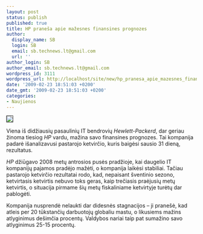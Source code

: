 ```yaml
---
layout: post
status: publish
published: true
title: HP praneša apie mažesnes finansines prognozes
author:
  display_name: SB
  login: SB
  email: sb.technews.lt@gmail.com
  url: ''
author_login: SB
author_email: sb.technews.lt@gmail.com
wordpress_id: 3111
wordpress_url: http://localhost/site/new/hp_pranesa_apie_mazesnes_finansines_prognozes/
date: '2009-02-23 18:51:03 +0200'
date_gmt: '2009-02-23 18:51:03 +0200'
categories:
- Naujienos
---
```

<div class="imgright"><img src="http://tbn2.google.com/images?q=tbn:5UrKyzNj7QXw5M:http://www.nabc2009.com/web/images/stories/nabc2009/hp-logo.png" border="1" /></div>
<p>Viena iš didžiausių pasaulinių IT bendrovių <i>Hewlett-Packerd</i>, dar geriau žinoma tiesiog <i>HP</i> vardu, mažina savo finansines prognozes. Tai kompanija padarė išanalizavusi pastarojo ketvirčio, kuris baigėsi sausio 31 dieną, rezultatus.</p>
<p><i>HP</i> džiūgavo 2008 metų antrosios pusės pradžioje, kai daugelio IT kompanijų pajamos pradėjo mažėti, o kompanija laikėsi stabiliai. Tačiau pastarojo ketvirčio rezultatai rodo, kad, nepaisant šventinio sezono, ketvirtasis ketvirtis nebuvo toks geras, kaip trečiasis praėjusių metų ketvirtis, o situacija pirmame šių metų fiskaliniame ketvirtyje turėtų dar pablogėti.</p>
<p>Kompanija nusprendė nelaukti dar didesnės stagnacijos – ji pranešė, kad atleis per 20 tūkstančių darbuotojų globaliu mastu, o likusiems mažins atlyginimus dešimčia procentų. Valdybos nariai taip pat sumažino savo atlyginimus 25-15 procentų.</p>
